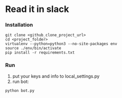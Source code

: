 # Read it in slack

### Installation

```console
git clone <github_clone_project_url>
cd <project_folder>
virtualenv --python=python3 --no-site-packages env
source ./env/bin/activate
pip install -r requirements.txt
```

### Run

1) put your keys and info to local_settings.py
2) run bot:
```console
python bot.py
```

